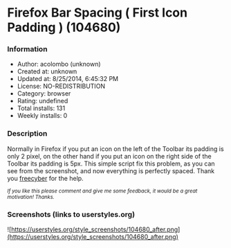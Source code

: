 # Firefox Bar Spacing ( First Icon Padding ) (104680)

### Information
- Author: acolombo (unknown)
- Created at: unknown
- Updated at: 8/25/2014, 6:45:32 PM
- License: NO-REDISTRIBUTION
- Category: browser
- Rating: undefined
- Total installs: 131
- Weekly installs: 0


### Description
Normally in Firefox if you put an icon on the left of the Toolbar its padding is only 2 pixel, on the other hand if you put an icon on the right side of the Toolbar its padding is 5px. This simple script fix this problem, as you can see from the screenshot, and now everything is perfectly spaced. Thank you <a href="https://userstyles.org/users/24991">freecyber</a> for the help.

<i><small>If you like this please comment and give me some feedback, it would be a great motivation! Thanks.</i></small>


### Screenshots (links to userstyles.org)
![https://userstyles.org/style_screenshots/104680_after.png](https://userstyles.org/style_screenshots/104680_after.png)


